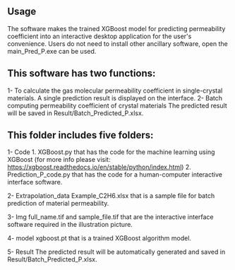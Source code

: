 ## Usage
The software makes the trained XGBoost model for predicting permeability coefficient into an interactive desktop application for the user's convenience. Users do not need to install other ancillary software, open the main_Pred_P.exe can be used.

## This software has two functions: 
1- To calculate the gas molecular permeability coefficient in single-crystal materials.
   A single prediction result is displayed on the interface.
2- Batch computing permeability coefficient of crystal materials
   The predicted result will be saved in Result/Batch_Predicted_P.xlsx.

## This folder includes five folders:
1- Code
     1. XGBoost.py that has the code for the machine learning using XGBoost (for more info please visit: https://xgboost.readthedocs.io/en/stable/python/index.html)
     2. Prediction_P_code.py that has the code for a human-computer interactive interface software.

2- Extrapolation_data
     Example_C2H6.xlsx that is a sample file for batch prediction of material permeability.

3- Img 
     full_name.tif and sample_file.tif that are the interactive interface software required in the illustration picture. 
 
4- model
     xgboost.pt that is a trained XGBoost algorithm model.

5- Result 
     The predicted result will be automatically generated and saved in Result/Batch_Predicted_P.xlsx.



